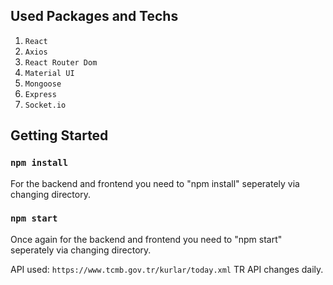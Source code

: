 ## Used Packages and Techs

1. `React`
2. `Axios`
3. `React Router Dom`
4. `Material UI`
5. `Mongoose`
6. `Express`
7. `Socket.io`

## Getting Started

### `npm install`
For the backend and frontend you need to "npm install" seperately via changing directory.
### `npm start`
Once again for the backend and frontend you need to "npm start" seperately via changing directory.


API used: `https://www.tcmb.gov.tr/kurlar/today.xml` TR
API changes daily.





